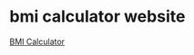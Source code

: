 # bmi calculator website

[BMI Calculator](https://bmicalculator.ml/)
### [  ](https://github.com/idivyanshbansal/bmi-calculator-website/blob/782f3df1ffd9874f9a0f1434bbf3e4a9174bc4f3/Screenshot%202021-09-20%20214748.jpg)
